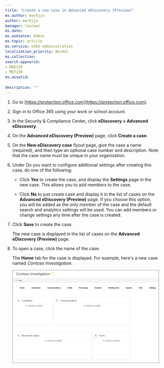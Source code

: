 ```yaml
---
title: "Create a new case in Advanced eDiscovery (Preview)"
ms.author: markjjo
author: markjjo
manager: laurawi
ms.date: 
ms.audience: Admin
ms.topic: article
ms.service: o365-administration
localization_priority: Normal
ms.collection: 
search.appverid: 
- MOE150
- MET150
ms.assetid: 

description: ""
---
```

1. Go to [https://protection.office.com](https://protection.office.com).
    
2. Sign in to Office 365 using your work or school account.
    
3. In the Security & Compliance Center, click **eDiscovery > Advanced eDiscovery**.
 
4. On the **Advanced eDiscovery (Preview)** page, click **Create a case**.
    
5. On the **New eDiscovery case** flyout page, give the case a name (required), and then type an optional case number and description. Note that the case name must be unique in your organization.

6. Under Do you want to configure additional settings after creating this case, do one of the following:

    - Click **Yes** to create the case, and display the **Settings** page in the new case. This allows you to add members to the case.
    
    - Click **No** to just create case and display it in the list of cases on the **Advanced eDiscovery (Preview)** page. If you choose this option, you will be added as the only member of the case and the default search and analytics settings will be used. You can add members or change settings any time after the case is created.

7. Click **Save** to create the case.

    The new case is displayed in the list of cases on the **Advanced eDiscovery (Preview)** page. 

8. To open a case, click the name of the case. 

    The **Home** tab for the case is displayed. For example, here's a new case named *Contoso Investigation*.

    ![The Home tab for a new case in Advanced eDiscovery](../media/newAeDcase.png)

